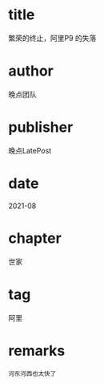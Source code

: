 # title
繁荣的终止，阿里P9 的失落

# author
晚点团队

# publisher
晚点LatePost

# date
2021-08

# chapter
世家

# tag
阿里

# remarks
`河东河西也太快了`
